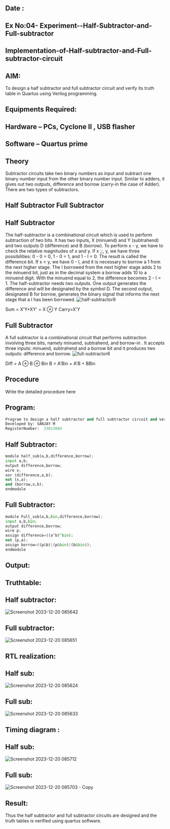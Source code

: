 ## Date :
## Ex No:04- Experiment--Half-Subtractor-and-Full-subtractor
## Implementation-of-Half-subtractor-and-Full-subtractor-circuit
## AIM:
To design a half subtractor and full subtractor circuit and verify its truth table in Quartus using Verilog programming.

## Equipments Required:
## Hardware – PCs, Cyclone II , USB flasher
## Software – Quartus prime
## Theory
Subtractor circuits take two binary numbers as input and subtract one binary number input from the other binary number input. Similar to adders, it gives out two outputs, difference and borrow (carry-in the case of Adder). There are two types of subtractors.

## Half Subtractor Full Subtractor
## Half Subtractor
The half-subtractor is a combinational circuit which is used to perform subtraction of two bits. It has two inputs, X (minuend) and Y (subtrahend) and two outputs D (difference) and B (borrow). To perform x - y, we have to check the relative magnitudes of x and y. If x ;;, y, we have three possibilities: 0 - 0 = 0, 1 - 0 = 1, and 1 - I = 0. The result is called the difference bit. If x < y, we have 0 - I, and it is necessary to borrow a 1 from the next higher stage. The I borrowed from the next higher stage adds 2 to the minuend bit, just as in the decimal system a borrow adds 10 to a minuend digit. With the minuend equal to 2, the difference becomes 2 - I = 1. The half-subtractor needs two outputs. One output generates the difference and will be designated by the symbol D. The second output, designated B for borrow, generates the binary signal that informs the next stage that a I has been borrowed.
![half-subtractor9](https://user-images.githubusercontent.com/36288975/166112538-58c3bc7c-ee5d-4e6a-ac8d-8e8328efe27a.png)


Sum = X'Y+XY' = X ⊕ Y
Carry=X'Y

## Full Subtractor
A full subtractor is a combinational circuit that performs subtraction involving three bits, namely minuend, subtrahend, and borrow-in . It accepts three inputs: minuend, subtrahend and a borrow bit and it produces two outputs: difference and borrow. 
![full-subtractor6](https://user-images.githubusercontent.com/36288975/166112541-24c68359-3de8-4674-ae22-8272ffc385ed.png)


Diff = A ⊕ B ⊕ Bin B = A'Bin + A'B + BBin

## Procedure



Write the detailed procedure here 


## Program:
```python
Program to design a half subtractor and full subtractor circuit and verify its truth table in quartus using Verilog programming.
Developed by: SANJAY M
RegisterNumber:  23013084
```

## Half Subtractor:
```python
module half_sub(a,b,difference,borrow);
input a,b;
output difference,borrow;
wire x;
xor (difference,a,b);
not (x,a);
and (borrow,x,b);
endmodule
```

## Full Subtractor:
```python
module Full_sub(a,b,bin,difference,borrow);
input a,b,bin;
output difference,borrow;
wire p;
assign difference=((a^b)^bin);
not (p,a);
assign borrow=((p&b)|(p&bin)|(b&bin));
endmodule
```

## Output:

## Truthtable:
## Half subtractor:
![Screenshot 2023-12-20 085642](https://github.com/sanjayofficial2005/Experiment--03-Half-Subtractor-and-Full-subtractor/assets/148048602/2202637e-ed8a-4b50-8ae3-7caa0b1efbbf)

## Full subtractor:
![Screenshot 2023-12-20 085651](https://github.com/sanjayofficial2005/Experiment--03-Half-Subtractor-and-Full-subtractor/assets/148048602/6099de9a-053d-446e-a140-367882bc7b3b)




##  RTL realization:
## Half sub:
![Screenshot 2023-12-20 085624](https://github.com/sanjayofficial2005/Experiment--03-Half-Subtractor-and-Full-subtractor/assets/148048602/ee8b616a-9e93-4fe6-9c58-0af65d46aa84)

## Full sub:
![Screenshot 2023-12-20 085633](https://github.com/sanjayofficial2005/Experiment--03-Half-Subtractor-and-Full-subtractor/assets/148048602/092cec1d-4774-40c2-ba50-0ea79645af8e)



## Timing diagram :
## Half sub:
![Screenshot 2023-12-20 085712](https://github.com/sanjayofficial2005/Experiment--03-Half-Subtractor-and-Full-subtractor/assets/148048602/715d8e2e-f2b9-42b6-9f26-fe8f2910bdf9)

## Full sub:
![Screenshot 2023-12-20 085703 - Copy](https://github.com/sanjayofficial2005/Experiment--03-Half-Subtractor-and-Full-subtractor/assets/148048602/ceda26d5-5c33-4423-84fb-3b1751a929cf)


## Result:
Thus the half subtractor and full subtractor circuits are designed and the truth tables is verified using quartus software.
